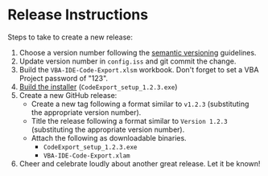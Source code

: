 # Release Instructions

Steps to take to create a new release:

1. Choose a version number following the
   [semantic versioning](http://semver.org) guidelines.
2. Update version number in `config.iss` and git commit the change.
2. Build the `VBA-IDE-Code-Export.xlsm` workbook. Don't forget to set a
   VBA Project password of "123".
3. [Build the installer](installer-build-instructions.md) (`CodeExport_setup_1.2.3.exe`)
4. Create a new GitHub release:
    * Create a new tag following a format similar to `v1.2.3` (substituting the
      appropriate version number).
    * Title the release following a format similar to `Version 1.2.3`
      (substituting the appropriate version number).
    * Attach the following as downloadable binaries.
        * `CodeExport_setup_1.2.3.exe`
        * `VBA-IDE-Code-Export.xlam`
5. Cheer and celebrate loudly about another great release. Let it be known!
